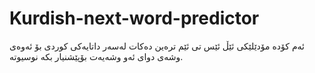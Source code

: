 # Kurdish-next-word-predictor
ئەم کۆدە مۆدێلێکی ئێڵ ئێس تی ئێم ترەین دەکات لەسەر داتایەکی کوردی بۆ ئەوەی وشەی دوای ئەو وشەیەت بۆپێشنیار بکە نوسیوتە.
